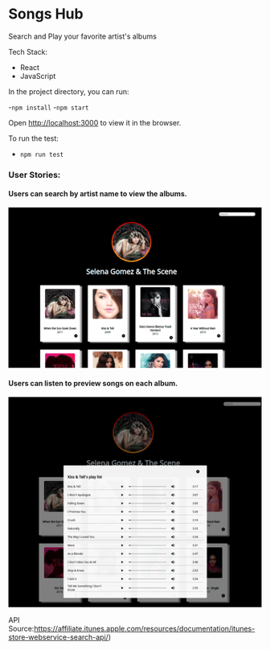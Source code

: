 # Songs Hub

Search and Play your favorite artist's albums

Tech Stack:

- React
- JavaScript

In the project directory, you can run:

-`npm install` -`npm start`

Open [http://localhost:3000](http://localhost:3000) to view it in the browser.

To run the test:

- `npm run test`

### User Stories:

#### Users can search by artist name to view the albums.

<img src="https://github.com/NonglakS/iTunes-Store/blob/main/music-hub/index.png"/>

#### Users can listen to preview songs on each album.

<img src="https://github.com/NonglakS/iTunes-Store/blob/main/music-hub/modal.png"/>


API Source:https://affiliate.itunes.apple.com/resources/documentation/itunes-store-webservice-search-api/)